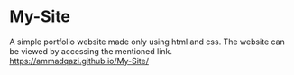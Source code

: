 # My-Site
A simple portfolio website made only using html and css. The website can be viewed by accessing the mentioned link.
https://ammadqazi.github.io/My-Site/
